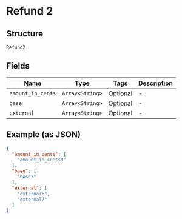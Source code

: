 
# Refund 2

## Structure

`Refund2`

## Fields

| Name | Type | Tags | Description |
|  --- | --- | --- | --- |
| `amount_in_cents` | `Array<String>` | Optional | - |
| `base` | `Array<String>` | Optional | - |
| `external` | `Array<String>` | Optional | - |

## Example (as JSON)

```json
{
  "amount_in_cents": [
    "amount_in_cents9"
  ],
  "base": [
    "base3"
  ],
  "external": [
    "external6",
    "external7"
  ]
}
```

